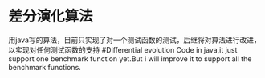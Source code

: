 #  差分演化算法
用java写的算法，目前只实现了对一个测试函数的测试，后继将对算法进行改进，以实现对任何测试函数的支持
#Differential evolution
Code in java,it just support one benchmark function yet.But i will improve it to support all the benchmark functions.
